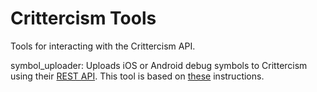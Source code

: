# Crittercism Tools
Tools for interacting with the Crittercism API.

symbol_uploader: Uploads iOS or Android debug symbols to Crittercism using their [REST API](http://docs.crittercism.com/android/android.html#uploading-symbols-using-the-api). This tool is based on [these](http://docs.crittercism.com/android/android.html#uploading-symbols-using-the-api) instructions.

